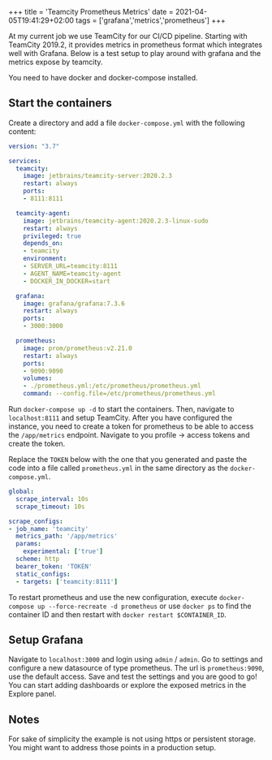 +++
title = 'Teamcity Prometheus Metrics'
date = 2021-04-05T19:41:29+02:00
tags = ['grafana','metrics','prometheus']
+++

At my current job we use TeamCity for our CI/CD pipeline. Starting with TeamCity 2019.2, it provides metrics in prometheus format which integrates well with Grafana. Below is a test setup to play around with grafana and the metrics expose by teamcity.

You need to have docker and docker-compose installed.

## Start the containers

Create a directory and add a file `docker-compose.yml` with the following content:

```yaml
version: "3.7"

services:
  teamcity:
    image: jetbrains/teamcity-server:2020.2.3
    restart: always
    ports:
    - 8111:8111

  teamcity-agent:
    image: jetbrains/teamcity-agent:2020.2.3-linux-sudo
    restart: always
    privileged: true
    depends_on:
    - teamcity
    environment:
    - SERVER_URL=teamcity:8111
    - AGENT_NAME=teamcity-agent
    - DOCKER_IN_DOCKER=start

  grafana:
    image: grafana/grafana:7.3.6
    restart: always
    ports:
    - 3000:3000

  prometheus:
    image: prom/prometheus:v2.21.0
    restart: always
    ports:
    - 9090:9090
    volumes:
    - ./prometheus.yml:/etc/prometheus/prometheus.yml
    command: --config.file=/etc/prometheus/prometheus.yml
```

Run `docker-compose up -d` to start the containers. Then, navigate to `localhost:8111` and setup TeamCity. After you have configured the instance, you need to create a token for prometheus to be able to access the `/app/metrics` endpoint. Navigate to you profile -> access tokens and create the token.

Replace the `TOKEN` below with the one that you generated and paste the code into a file called `prometheus.yml` in the same directory as the `docker-compose.yml`.

```yaml
global:
  scrape_interval: 10s
  scrape_timeout: 10s

scrape_configs:
- job_name: 'teamcity'
  metrics_path: '/app/metrics'
  params:
    experimental: ['true']
  scheme: http
  bearer_token: 'TOKEN'
  static_configs:
  - targets: ['teamcity:8111']
```

To restart prometheus and use the new configuration, execute `docker-compose up --force-recreate -d prometheus` or use `docker ps` to find the container ID and then restart with `docker restart $CONTAINER_ID`.

## Setup Grafana

Navigate to `localhost:3000` and login using `admin` / `admin`. Go to settings and configure a new datasource of type prometheus. The url is `prometheus:9090`, use the default access. Save and test the settings and you are good to go! You can start adding dashboards or explore the exposed metrics in the Explore panel.

## Notes

For sake of simplicity the example is not using https or persistent storage. You might want to address those points in a production setup.
